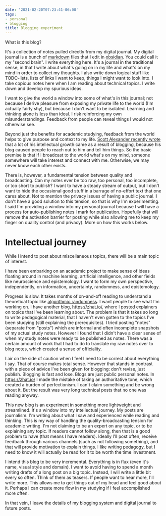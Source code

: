 ```yaml
---
date: '2021-02-20T07:23:41-06:00'
tags:
- personal
- blogging
title: Blogging experiment
---
```


What is this blog?

It's a collection of notes pulled directly from my digital journal. My digital journal is a bunch of [markdown](https://www.markdownguide.org/) files that I edit in [obsidian](https://obsidian.md/). You could call it my "second brain". I write everything here. It's a journal in the traditional sense, in that I write about what's going on in my life and what's on my mind in order to collect my thoughts. I also write down logical stuff like TODO-lists, lists of links I want to keep, things I might want to look into. I take copious notes here when I am reading about technical topics. I write down and develop my spurious ideas.

I want to give the world a window into some of what's in this journal; not because I derive pleasure from exposing my private life to the world (I'm actually fairly shy), but because I don't want to be isolated. Learning and thinking alone is less than ideal. I risk reinforcing my own misunderstandings. Feedback from people can reveal things I would not otherwise see.

Beyond just the benefits for academic studying, feedback from the world helps to give purpose and context to my life. [Scott Alexander recently wrote](https://astralcodexten.substack.com/p/still-alive) that a lot of his  intellectual growth came as a result of blogging, because his blog caused people to reach out to him and tell him things. So the basic premise is that if I broadcast to the world what's on my mind, someone somewhere will take interest and connect with me. Otherwise, we may never know each other exists.

There is, however, a fundamental tension between quality and broadcasting. Can my notes ever be too raw, too personal, too incomplete, or too short to publish? I want to have a steady stream of output, but I don't want to hide the occasional good stuff in a barrage of no-effort text that one cares about. Not to mention the privacy issues of having a public journal. I don't have a good solution to this tension, so that is why I'm experimenting. I said I'm providing a window into my personal journal because I will have a process for auto-publishing notes I mark for publication. Hopefully that will remove the activation barrier for posting while also allowing me to keep my finger on quality control (and privacy). More on how this works below.

# Intellectual journey

While I intend to post about miscellaneous topics, there will be a main topic of interest.

I have been embarking on an academic project to make sense of ideas floating around in machine learning, artificial intelligence, and other fields like neuroscience and epistemology. I want to form my own perspective, independently, on information, uncertainty, randomness, and epistemology.

Progress is slow. It takes months of on-and-off reading to understand a theoretical topic like [algorithmic randomness](http://www.scholarpedia.org/article/Algorithmic_randomness). I want people to see what I'm working on. I have another blog, https://zhat.io/, where I posted explainers on topics that I've been learning about. The problem is that it takes so long to write pedagogical material, that I haven't even gotten to the topics I've been studying (still explaining the prerequisites). I tried posting "notes" (separate from "posts") which are informal and often incomplete snapshots of my actual study notes. However I found that I didn't have a clear sense of when my study notes were ready to be published as notes. There was a certain amount of work that I had to do to translate my raw notes over to blog notes, which created a sense of officiality.

I air on the side of caution when I feel I need to be correct about everything I say. That of course makes total sense. However that stands in contrast with a piece of advice I've been given for blogging: don't revise, just publish. Blogging is fast and lose. Blogs are just public personal notes. In https://zhat.io/ I made the mistake of taking an authoritative tone, which created a burden of perfectionism. I can't claim something and be wrong about it. But the result was very long technical posts that no one was reading anyway.

This new blog is an experiment in something more lightweight and streamlined. It's a window into my intellectual journey. My posts are journalism. I'm writing about what I saw and experienced while reading and thinking. This is my way of handling the quality-broadcasting tension for academic writing. I'm not claiming to be an expert on any topic, or to be explaining any topic. If readers cannot follow along, then that is a good problem to have (that means I have readers). Ideally I'll post often, receive feedback through various channels (such as not following something), and that will provide motivation to explain things. I like writing pedagogy, but I need to know it will actually be read for it to be worth the time investment.

I intend this blog to be very incremental. Everything is in flux (even it's name, visual style and domain). I want to avoid having to spend a month writing drafts of a long post on a big topic. Instead, I will write a little bit every so often. Think of them as teasers. If people want to hear more, I'll write more. This allows me to get things out of my head and feel good about it. Perhaps I can create more flow in my studying if I feel accomplished more often. 

In that vein, I leave the details of my blogging system and digital journal to future posts.




